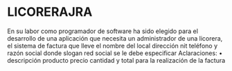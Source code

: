 # LICORERAJRA
En su labor como programador de software ha sido elegido para el desarrollo de
una aplicación que necesita un administrador de una licorera, el sistema de factura que lleve el nombre del local dirección nit  teléfono y razón social donde slogan red social se le debe especificar 
Aclaraciones:
• descripción producto precio cantidad y total para la realización de la factura
